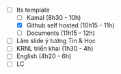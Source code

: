 - [ ] Its template 
	- [ ] Kamal (8h30 - 10h)
	- [x] Github self hosted (10h15  - 11h)
	- [ ] Documents (11h15  - 12h)
- [ ] Làm slide ý tưởng Tin & Học
- [ ] KRNL triển khai (1h30 - 4h)
- [ ] English (4h20 - 6h)
- [ ] LC